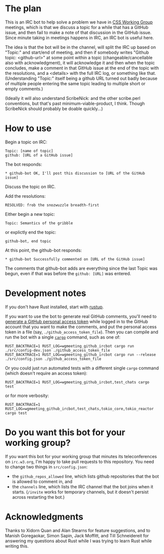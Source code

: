 # The plan

This is an IRC bot to help solve a problem we have in [CSS Working
Group](https://wiki.csswg.org/) meetings, which is that we discuss a
topic for a while that has a GitHub issue, and then fail to make a note
of that discussion in the GitHub issue.  Since minute taking in meetings
happens in IRC, an IRC bot is useful here.

The idea is that the bot will be in the channel, will split the IRC up
based on "Topic:" and start/end of meeting, and then if somebody writes
"Github topic: &lt;github-url>" at some point within a topic
(changeable/cancellable also with acknowledgment), it will acknowledge
it and then when the topic concludes, make a comment in that GitHub
issue at the end of the topic with the resolutions, and a &lt;details>
with the full IRC log, or something like that.  (Understanding "Topic:"
itself being a github URL turned out badly because of multiple people
entering the same topic leading to multiple short or empty comments.)

(Ideally it will also understand ScribeNick: and the other
scribe.perl conventions, but that's past minimum-viable-product, I
think.   Though ScribeNick should probably be doable quickly...)

# How to use

Begin a topic on IRC:

```
Topic: [name of topic]
github: [URL of a GitHub issue]
```

The bot responds:

```
* github-bot OK, I'll post this discussion to [URL of the GitHub issue]
```

Discuss the topic on IRC.

Add the resolutions:

```
RESOLVED: frob the snozwuzzle breadth-first
```

Either begin a new topic:

```
Topic: Semantics of the gribble
```

or explictly end the topic:

```
github-bot, end topic
```

At this point, the github-bot responds:

```
* github-bot Successfully commented on [URL of the GitHub issue]
```

The comments that github-bot adds are everything since the last Topic was begun, even if that was before the `github: [URL]` was entered.

# Development notes

If you don't have Rust installed, start with [rustup](https://rustup.rs/).

If you want to use the bot to generate real GitHub comments, you'll need
to [generate a GitHub personal access
token](https://github.com/settings/tokens) while logged in to the GitHub
account that you want to make the comments, and put the personal access
token in a file (say, `./github_access_token_file`).  Then you can
compile and run the bot with a single [`cargo`](http://doc.crates.io/)
command, such as one of:

    RUST_BACKTRACE=1 RUST_LOG=wgmeeting_github_ircbot cargo run ./src/config-dev.json ./github_access_token_file
    RUST_BACKTRACE=1 RUST_LOG=wgmeeting_github_ircbot cargo run --release ./src/config.json ./github_access_token_file

Or you could just run automated tests with a different single `cargo`
command (which doesn't require an access token):

    RUST_BACKTRACE=1 RUST_LOG=wgmeeting_github_ircbot,test_chats cargo test

or for more verbosity:

    RUST_BACKTRACE=1 RUST_LOG=wgmeeting_github_ircbot,test_chats,tokio_core,tokio_reactor cargo test

# Do you want this bot for your working group?

If you want this bot for your working group that minutes its
teleconferences on `irc.w3.org`, I'm happy to take pull requests to this
repository.  You need to change two things in `src/config.json`:

* the `github_repos_allowed` line, which lists github repositories that
  the bot is allowed to comment in, and
* the `channels` line, which lists the IRC channel that the bot joins
  when it starts.  (`/invite` works for temporary channels, but it
  doesn't persist across restarting the bot.)

# Acknowledgments

Thanks to Xidorn Quan and Alan Stearns for feature suggestions, and to
Manish Goregaokar, Simon Sapin, Jack Moffitt, and Till Schneidereit for
answering my questions about Rust while I was trying to learn Rust while
writing this.
